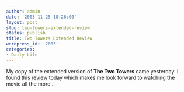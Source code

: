 ```yaml
---
author: admin
date: '2003-11-25 18:26:00'
layout: post
slug: two-towers-extended-review
status: publish
title: Two Towers Extended Review
wordpress_id: '2005'
categories:
- Daily Life
---
```


My copy of the extended version of **The Two Towers** came yesterday. I
found [this review](http://www.polytropos.org/archives/000168.html)
today which makes me look forward to watching the movie all the more...
